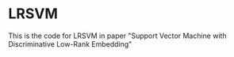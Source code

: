 # LRSVM
This is the code for LRSVM in paper "Support Vector Machine with Discriminative Low-Rank Embedding"

